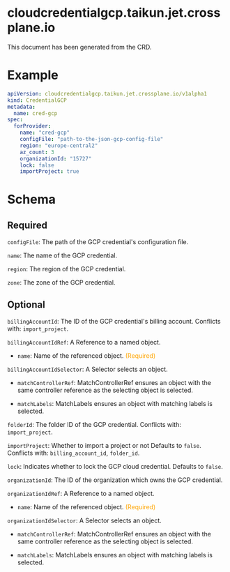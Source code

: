 
cloudcredentialgcp.taikun.jet.crossplane.io
===========================================


This document has been generated from the CRD.
  

# Example


```yaml
apiVersion: cloudcredentialgcp.taikun.jet.crossplane.io/v1alpha1
kind: CredentialGCP
metadata:
  name: cred-gcp
spec:
  forProvider:
    name: "cred-gcp"
    configFile: "path-to-the-json-gcp-config-file"
    region: "europe-central2"
    az_count: 3
    organizationId: "15727"
    lock: false
    importProject: true

```  

# Schema
  

## Required
  
`configFile`: The path of the GCP credential's configuration file.
  
`name`: The name of the GCP credential.
  
`region`: The region of the GCP credential.
  
`zone`: The zone of the GCP credential.
  

## Optional
  
`billingAccountId`: The ID of the GCP credential's billing account. Conflicts with: `import_project`.
  
`billingAccountIdRef`: A Reference to a named object.

* `name`: Name of the referenced object.<font color="orange"> (Required)</font>  
  
`billingAccountIdSelector`: A Selector selects an object.

* `matchControllerRef`: MatchControllerRef ensures an object with the same controller reference as the selecting object is selected.  

* `matchLabels`: MatchLabels ensures an object with matching labels is selected.  
  
`folderId`: The folder ID of the GCP credential. Conflicts with: `import_project`.
  
`importProject`: Whether to import a project or not Defaults to `false`. Conflicts with: `billing_account_id`, `folder_id`.
  
`lock`: Indicates whether to lock the GCP cloud credential. Defaults to `false`.
  
`organizationId`: The ID of the organization which owns the GCP credential.
  
`organizationIdRef`: A Reference to a named object.

* `name`: Name of the referenced object.<font color="orange"> (Required)</font>  
  
`organizationIdSelector`: A Selector selects an object.

* `matchControllerRef`: MatchControllerRef ensures an object with the same controller reference as the selecting object is selected.  

* `matchLabels`: MatchLabels ensures an object with matching labels is selected.  
  
